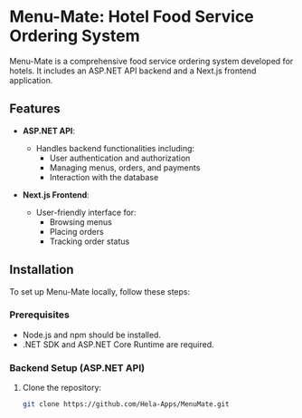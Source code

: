 # Menu-Mate: Hotel Food Service Ordering System

Menu-Mate is a comprehensive food service ordering system developed for hotels. It includes an ASP.NET API backend and a Next.js frontend application.

## Features

- **ASP.NET API**:
  - Handles backend functionalities including:
    - User authentication and authorization
    - Managing menus, orders, and payments
    - Interaction with the database

- **Next.js Frontend**:
  - User-friendly interface for:
    - Browsing menus
    - Placing orders
    - Tracking order status

## Installation

To set up Menu-Mate locally, follow these steps:

### Prerequisites

- Node.js and npm should be installed.
- .NET SDK and ASP.NET Core Runtime are required.

### Backend Setup (ASP.NET API)

1. Clone the repository:

   ```bash
   git clone https://github.com/Hela-Apps/MenuMate.git
